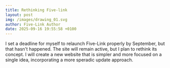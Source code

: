 ```yaml
---
title: Rethinking Five-link
layout: post
img: /images/drawing_01.svg
author: Five-Link Author
date: 2025-09-16 19:55:58 +0100
---
```


I set a deadline for myself to relaunch Five-Link properly by September, but that hasn't happened. The site will remain active, but I plan to rethink its concept. I will create a new website that is simpler and more focused on a single idea, incorporating a more speradic update approach.